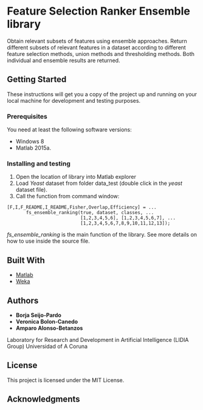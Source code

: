 # Feature Selection Ranker Ensemble library
Obtain relevant subsets of features using ensemble approaches. Return different subsets of relevant features in a dataset according to different feature selection methods, union methods and thresholding methods. Both individual and ensemble results are returned.

## Getting Started

These instructions will get you a copy of the project up and running on your local machine for development and testing purposes.

### Prerequisites

You need at least the following software versions:
- Windows 8
- Matlab 2015a.

### Installing and testing

1. Open the location of library into Matlab explorer
2. Load *Yeast* dataset from folder data_test (double click in the *yeast* dataset file).
3. Call the function from command window:
```
[F,I,F_README,I_README,Fisher,Overlap,Efficiency] = ...
       fs_ensemble_ranking(true, dataset, classes, ...
                           [1,2,3,4,5,6], [1,2,3,4,5,6,7], ...
                           [1,2,3,4,5,6,7,8,9,10,11,12,13]);
```

*fs_ensemble_ranking* is the main function of the library. See more details on how to use inside the source file.

## Built With

* [Matlab](https://es.mathworks.com/products/matlab.html)
* [Weka](https://www.cs.waikato.ac.nz/ml/weka/)

## Authors

* **Borja Seijo-Pardo**
* **Veronica Bolon-Canedo**
* **Amparo Alonso-Betanzos**

Laboratory for Research and Development in Artificial Intelligence (LIDIA Group) Universidad of A Coruna

## License

This project is licensed under the MIT License.

## Acknowledgments